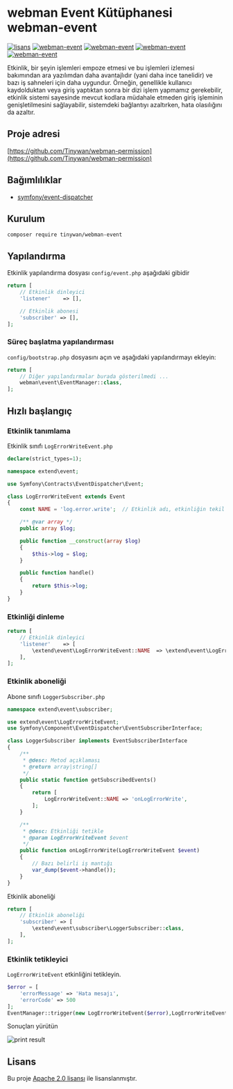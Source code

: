 # webman Event Kütüphanesi webman-event

[![lisans](https://img.shields.io/github/license/Tinywan/webman-event)]()
[![webman-event](https://img.shields.io/github/v/release/tinywan/webman-event?include_prereleases)]()
[![webman-event](https://img.shields.io/badge/build-passing-brightgreen.svg)]()
[![webman-event](https://img.shields.io/github/last-commit/tinywan/webman-event/main)]()
[![webman-event](https://img.shields.io/github/v/tag/tinywan/webman-event?color=ff69b4)]()

Etkinlik, bir şeyin işlemleri empoze etmesi ve bu işlemleri izlemesi bakımından ara yazılımdan daha avantajlıdır (yani daha ince tanelidir) ve bazı iş sahneleri için daha uygundur. Örneğin, genellikle kullanıcı kaydolduktan veya giriş yaptıktan sonra bir dizi işlem yapmamız gerekebilir, etkinlik sistemi sayesinde mevcut kodlara müdahale etmeden giriş işleminin genişletilmesini sağlayabilir, sistemdeki bağlantıyı azaltırken, hata olasılığını da azaltır.

## Proje adresi

[https://github.com/Tinywan/webman-permission](https://github.com/Tinywan/webman-permission)

## Bağımlılıklar

- [symfony/event-dispatcher](https://github.com/symfony/event-dispatcher)

## Kurulum

```shell script
composer require tinywan/webman-event
```
## Yapılandırma 

Etkinlik yapılandırma dosyası `config/event.php` aşağıdaki gibidir

```php
return [
    // Etkinlik dinleyici
    'listener'    => [],

    // Etkinlik abonesi
    'subscriber' => [],
];
```
### Süreç başlatma yapılandırması

`config/bootstrap.php` dosyasını açın ve aşağıdaki yapılandırmayı ekleyin:

```php
return [
    // Diğer yapılandırmalar burada gösterilmedi ...
    webman\event\EventManager::class,
];
```
## Hızlı başlangıç

### Etkinlik tanımlama

Etkinlik sınıfı `LogErrorWriteEvent.php`

```php
declare(strict_types=1);

namespace extend\event;

use Symfony\Contracts\EventDispatcher\Event;

class LogErrorWriteEvent extends Event
{
    const NAME = 'log.error.write';  // Etkinlik adı, etkinliğin tekil tanımlayıcısı

    /** @var array */
    public array $log;

    public function __construct(array $log)
    {
        $this->log = $log;
    }

    public function handle()
    {
        return $this->log;
    }
}
```

### Etkinliği dinleme
```php
return [
    // Etkinlik dinleyici
    'listener'    => [
        \extend\event\LogErrorWriteEvent::NAME  => \extend\event\LogErrorWriteEvent::class,
    ],
];
```

### Etkinlik aboneliği

Abone sınıfı `LoggerSubscriber.php`

```php
namespace extend\event\subscriber;

use extend\event\LogErrorWriteEvent;
use Symfony\Component\EventDispatcher\EventSubscriberInterface;

class LoggerSubscriber implements EventSubscriberInterface
{
    /**
     * @desc: Metod açıklaması
     * @return array|string[]
     */
    public static function getSubscribedEvents()
    {
        return [
            LogErrorWriteEvent::NAME => 'onLogErrorWrite',
        ];
    }

    /**
     * @desc: Etkinliği tetikle
     * @param LogErrorWriteEvent $event
     */
    public function onLogErrorWrite(LogErrorWriteEvent $event)
    {
        // Bazı belirli iş mantığı
        var_dump($event->handle());
    }
}
```

Etkinlik aboneliği
```php
return [
    // Etkinlik aboneliği
    'subscriber' => [
        \extend\event\subscriber\LoggerSubscriber::class,
    ],
];
```

### Etkinlik tetikleyici

`LogErrorWriteEvent` etkinliğini tetikleyin.

```php
$error = [
    'errorMessage' => 'Hata mesajı',
    'errorCode' => 500
];
EventManager::trigger(new LogErrorWriteEvent($error),LogErrorWriteEvent::NAME);
```

Sonuçları yürütün

![print result](./trigger.png)

## Lisans

Bu proje [Apache 2.0 lisansı](LICENSE) ile lisanslanmıştır.
